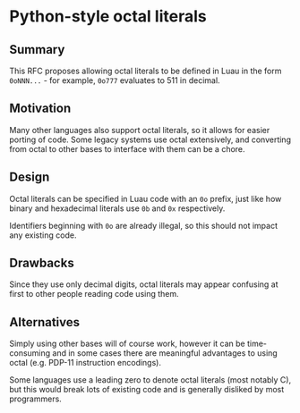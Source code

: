 # Python-style octal literals

## Summary

This RFC proposes allowing octal literals to be defined in Luau in the form `0oNNN...` - for example, `0o777` evaluates to 511 in decimal.

## Motivation

Many other languages also support octal literals, so it allows for easier porting of code. 
Some legacy systems use octal extensively, and converting from octal to other bases to interface with them can be a chore.

## Design

Octal literals can be specified in Luau code with an `0o` prefix, just like how binary and hexadecimal literals use `0b` and `0x` respectively.

Identifiers beginning with `0o` are already illegal, so this should not impact any existing code.

## Drawbacks

Since they use only decimal digits, octal literals may appear confusing at first to other people reading code using them.

## Alternatives

Simply using other bases will of course work, however it can be time-consuming and in some cases there are meaningful advantages to using octal (e.g. PDP-11 instruction encodings).

Some languages use a leading zero to denote octal literals (most notably C), but this would break lots of existing code and is generally disliked by most programmers.
